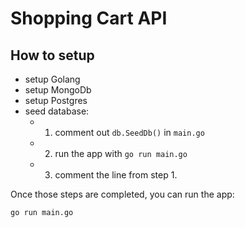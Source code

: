 # Shopping Cart API

## How to setup

- setup Golang
- setup MongoDb
- setup Postgres
- seed database:
  - 1. comment out `db.SeedDb()` in `main.go`
  - 2. run the app with `go run main.go`
  - 3. comment the line from step 1.

Once those steps are completed, you can run the app:

```sh
go run main.go
```
